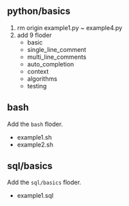 ## python/basics

1. rm origin example1.py ~ example4.py
2. add 9 floder
    - basic
    - single_line_comment
    - multi_line_comments
    - auto_completion
    - context
    - algorithms
    - testing

## bash

Add the `bash` floder.

- example1.sh
- example2.sh

## sql/basics

Add the `sql/basics` floder.

- example1.sql

